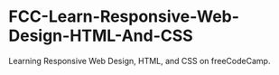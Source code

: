 # FCC-Learn-Responsive-Web-Design-HTML-And-CSS
Learning Responsive Web Design, HTML, and CSS on freeCodeCamp.
